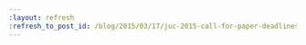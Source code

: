 ```yaml
---
:layout: refresh
:refresh_to_post_id: /blog/2015/03/17/juc-2015-call-for-paper-deadlines-approaching
---
```

